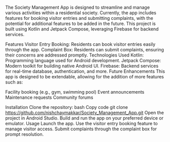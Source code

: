The Society Management App is designed to streamline and manage various activities within a residential society. Currently, the app includes features for booking visitor entries and submitting complaints, with the potential for additional features to be added in the future. This project is built using Kotlin and Jetpack Compose, leveraging Firebase for backend services.

Features
Visitor Entry Booking: Residents can book visitor entries easily through the app.
Complaint Box: Residents can submit complaints, ensuring their concerns are addressed promptly.
Technologies Used
Kotlin: Programming language used for Android development.
Jetpack Compose: Modern toolkit for building native Android UI.
Firebase: Backend services for real-time database, authentication, and more.
Future Enhancements
This app is designed to be extendable, allowing for the addition of more features such as:

Facility booking (e.g., gym, swimming pool)
Event announcements
Maintenance requests
Community forums

Installation
Clone the repository:
bash
Copy code
git clone https://github.com/nishchaymakkar/Society_Management_App.git
Open the project in Android Studio.
Build and run the app on your preferred device or emulator.
Usage
Launch the app.
Use the visitor entry booking feature to manage visitor access.
Submit complaints through the complaint box for prompt resolution.
